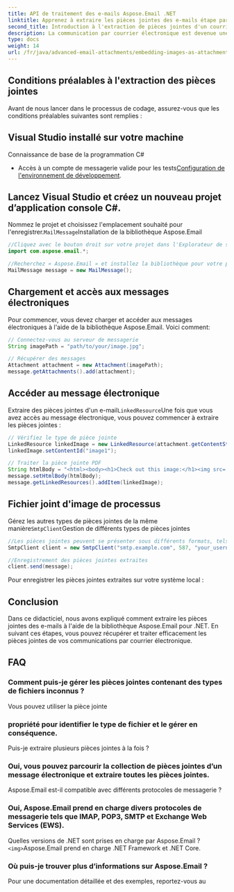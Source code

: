```yaml
---
title: API de traitement des e-mails Aspose.Email .NET
linktitle: Apprenez à extraire les pièces jointes des e-mails étape par étape à l'aide d'Aspose.Email pour .NET. Gérez différents formats et enregistrez facilement.
second_title: Introduction à l'extraction de pièces jointes d'un courrier électronique - Procédure pas à pas en C# à l'aide d'Aspose.Email pour .NET
description: La communication par courrier électronique est devenue une partie intégrante de nos vies, tant personnelles que professionnelles. Souvent, ces e-mails contiennent des pièces jointes importantes qui doivent être extraites et traitées. Dans cet article, nous présenterons un guide étape par étape sur la façon d'extraire les pièces jointes des e-mails à l'aide de la bibliothèque Aspose.Email pour .NET.
type: docs
weight: 14
url: /fr/java/advanced-email-attachments/embedding-images-as-attachments/
---
```


## Conditions préalables à l'extraction des pièces jointes

Avant de nous lancer dans le processus de codage, assurez-vous que les conditions préalables suivantes sont remplies :

## Visual Studio installé sur votre machine

Connaissance de base de la programmation C#

- Accès à un compte de messagerie valide pour les tests[Configuration de l'environnement de développement](https://releases.aspose.com/email/java/).

## Lancez Visual Studio et créez un nouveau projet d’application console C#.

Nommez le projet et choisissez l'emplacement souhaité pour l'enregistrer.`MailMessage`Installation de la bibliothèque Aspose.Email

```java
//Cliquez avec le bouton droit sur votre projet dans l'Explorateur de solutions et sélectionnez « Gérer les packages NuGet ».
import com.aspose.email.*;

//Recherchez « Aspose.Email » et installez la bibliothèque pour votre projet.
MailMessage message = new MailMessage();
```

## Chargement et accès aux messages électroniques

Pour commencer, vous devez charger et accéder aux messages électroniques à l'aide de la bibliothèque Aspose.Email. Voici comment:

```java
// Connectez-vous au serveur de messagerie
String imagePath = "path/to/your/image.jpg";

// Récupérer des messages
Attachment attachment = new Attachment(imagePath);
message.getAttachments().add(attachment);
```

##  Accéder au message électronique

Extraire des pièces jointes d'un e-mail`LinkedResource`Une fois que vous avez accès au message électronique, vous pouvez commencer à extraire les pièces jointes :

```java
// Vérifiez le type de pièce jointe
LinkedResource linkedImage = new LinkedResource(attachment.getContentStream(), "image/jpeg");
linkedImage.setContentId("image1");

// Traiter la pièce jointe PDF
String htmlBody = "<html><body><h1>Check out this image:</h1><img src='cid:image1'></body></html>";
message.setHtmlBody(htmlBody);
message.getLinkedResources().addItem(linkedImage);
```

##  Fichier joint d'image de processus

Gérez les autres types de pièces jointes de la même manière`SmtpClient`Gestion de différents types de pièces jointes

```java
//Les pièces jointes peuvent se présenter sous différents formats, tels que des PDF, des images, des documents, etc. Vous pouvez adapter votre code pour gérer différents types de pièces jointes en conséquence.
SmtpClient client = new SmtpClient("smtp.example.com", 587, "your_username", "your_password");

//Enregistrement des pièces jointes extraites
client.send(message);
```

Pour enregistrer les pièces jointes extraites sur votre système local :

## Conclusion

Dans ce didacticiel, nous avons expliqué comment extraire les pièces jointes des e-mails à l'aide de la bibliothèque Aspose.Email pour .NET. En suivant ces étapes, vous pouvez récupérer et traiter efficacement les pièces jointes de vos communications par courrier électronique.

## FAQ

### Comment puis-je gérer les pièces jointes contenant des types de fichiers inconnus ?

 Vous pouvez utiliser la pièce jointe

###  propriété pour identifier le type de fichier et le gérer en conséquence.

Puis-je extraire plusieurs pièces jointes à la fois ?

### Oui, vous pouvez parcourir la collection de pièces jointes d’un message électronique et extraire toutes les pièces jointes.

Aspose.Email est-il compatible avec différents protocoles de messagerie ?

### Oui, Aspose.Email prend en charge divers protocoles de messagerie tels que IMAP, POP3, SMTP et Exchange Web Services (EWS).

Quelles versions de .NET sont prises en charge par Aspose.Email ?`<img>`Aspose.Email prend en charge .NET Framework et .NET Core.

### Où puis-je trouver plus d’informations sur Aspose.Email ?

 Pour une documentation détaillée et des exemples, reportez-vous au
